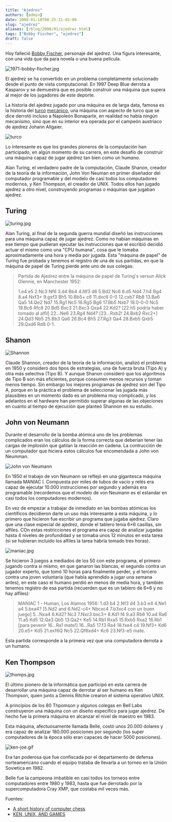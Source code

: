 ```yaml
---
title: "Ajedrez"
authors: [admin]
date: 2008-01-18T08:25:11-03:00
slug: "ajedrez"
aliases: [/blog/2008/01/ajedrez.html]
tags: ["Bobby Fischer", "ajedrez"]
draft: false
---
```


Hoy falleció [Bobby Fischer](https://www.elmundo.es/elmundodeporte/2008/01/18/masdeporte/1200654941.html),
personaje del ajedrez. Una figura interesante, con una vida que da para
novela o una buena película.

![1971-bobby-fischer.jpg](1971-bobby-fischer.jpg)

El ajedrez se ha convertido en un problema completamente solucionado
desde el punto de vista computacional. En 1997 Deep Blue derrota a
Kasparov y se demuestra que es posible construir una máquina que supera
al mejor de los jugadores de este deporte.

La historia del ajedrez jugado por una máquina es de larga data, famosa
es la historia del
[turco](/blog/lnds/2005/11/04/inteligencia-artificial-artificial)
[mecánico](https://www.portalajedrez.com/anecdotas/turco.php), una
máquina con aspecto de turco que se dice derrotó incluso a Napoleón
Bonaparte, en realidad no había ningún mecanismo, sino que en su
interior era operada por el campeón austriaco de ajedrez Johann
Allgaier.

![turco](turco.jpg)

Lo interesante es que los grandes pioneros de la computación han
participado, en algún momento de su carrera, en este desafío de
construir una máquina capaz de jugar ajedrez tan bien como un humano.

Alan Turing, el verdadero padre de la computación, Claude Shanon,
creador de la teoría de la información, John Von Neuman en primer
diseñador del computador programable y del modelo de casi todos los
computadores modernos, y Ken Thompson, el creador de UNIX. Todos ellos
han jugado ajedrez a otro nivel, construyendo programas o máquinas que
jugaban ajedrez.

## **Turing**

![turing.jpg](turing.jpg)

Alan Turing, al
final de la segunda guerra mundial diseñó las instrucciones para una
máquina capaz de jugar ajedrez. Como no habían máquinas en ese tiempo
que pudieran ejecutar las instrucciones que el escribió decidió actuar
el mismo como una "CPU humana", cosa que le tomaba aproximadamente una
hora y media por jugada. Esta "máquina de papel" de Turing fue probada
y tenemos el registro de una de sus partidas, en que la máquina de papel
de Turing pierde ante uno de sus colegas:

> Partida de Ajedrez entre la máquina de papel de Turing\'s versun Alick
> Glennie, en Manchester 1952:
>
> 1.e4 e5 2.Nc3 Nf6 3.d4 Bb4 4.Nf3 d6 5.Bd2 Nc6 6.d5 Nd4 7.h4 Bg4 8.a4
> Nxf3+ 9.gxf3 Bh5 10.Bb5+ c6 11.dxc6 0-0 12.cxb7 Rb8 13.Ba6 Qa5 14.Qe2
> Nd7 15.Rg1 Nc5 16.Rg5 Bg6 17.Bb5 Nxb7 18.0-0-0 Nc5 19.Bc6 Rfc8 20.Bd5
> Bxc3 21.Bxc3 Qxa4 22.Kd2? \[22.h5 podría haber tomado al alfil\]
> 22\...Ne6 23.Rg4 Nd4? \[23\...Rxb2! 24.Bxb2 Rxc2+\] 24.Qd3 Nb5 25.Bb3
> Qa6 26.Bc4 Bh5 27.Rg3 Qa4 28.Bxb5 Qxb5 29.Qxd6 Rd8 0-1.

## **Shanon**

![Shannon](shannon.jpg)

Claude Shannon,
creador de la teoría de la información, analizó el problema en 1950 y
consideró dos tipos de estrategias, una de fuerza bruta (Tipo A) y otra
más selectiva (Tipo B). Y aunque Shanon consideró que los algoritmos de
Tipo B son más eficientes, porque consumen menos recursos y toman menos
tiempo. Sin embargo los mejores programas de ajedrez son del Tipo A,
porque en la práctica el problema de seleccionar las jugada más
plausibles en un momento dado es un problema muy complicado, y los
adelantos en el hardware han permitido superar algunas de las objeciones
en cuanto al tiempo de ejecución que planteó Shannon en su estudio.

## **John von Neumann**

Durante el desarrollo de la bomba atómica uno de los problemas
complicados eran los cálculos de la forma correcta que deberían tener
las cargas de implosión que gatilan la reacción en cadena. La
contrucción de un computador que hiciera estos cálculos fue encomendada
a John von Neumman.

![John von Neumann](JohnvonNeumann-LosAlamos.jpg)

En 1950 el trabajo de von Neumann se reflejó en una gigantesca máquina llamada
MANIAC I. Compuesta por miles de tubos de vacío y relés era capaz de
ejecutar 10.000 instrucciones por segundo y además era programable
(recordemos que el modelo de von Neumann es el estandar en casi todos
los computadores modernos).

En vez de empezar a trabajar de inmediato en las bombas atómicas los
científicos decidieron darle un uso más interesante a esta máquina, y lo
primero que hicieron fue escribir un programa que jugaba ajedrez. Claro
que una clase especial de ajedrez, donde el tablero tenía 6×6 casillas,
sin alfiles. COn estas restricciones el programa era capaz de analizar
jugadas hasta 4 niveles de profundidad y se tomaba unos 12 minutos en
esta tarea (si se hubieran incluido los alfiles la tarea habría tomado
tres horas).

![maniac.jpg](maniac.jpg)

Se hicieron 3 juegos a mediados de los 50 con este programa, el primero
jugando contra si mismo, en que ganaron las blancas, el segundo contra
un jugador experto, que tomó 10 horas para finalmente perder, y el
tercero contra una joven voluntaria (que había aprendido a jugar una
semana antes), en este caso el humano perdió en menos de media hora, y
también tenemos registro de esa partida (recuerden que es un tablero de
6×6 y no hay alfiles):

> MANIAC 1 - Human, Los Alamos 1956: 1.d3 b4 2.Nf3 d4 3.b3 e4 4.Ne1 a4
> 5.bxa4? \[5.Nd2 and 6.Nd2-c4+ Nbcxc4 7.b3xc4 con un buen juego\]
> 5\...Nxa4 6.Kd2? Nc3 7.Nxc3 bxc3+ 8.Kd1 f4 9.a3 Rb6 10.a4 Ra6 11.a5
> Kd5 12.Qa3 Qb5 13.Qa2+ Ke5 14.Rb1 Rxa5 15.Rxb5 Rxa2 16.Rb1 \[para
> pevenir 16\...Ra1 mate!\] 16\...Ra5 17.f3 Ra4 18.fxe4 c4 19.Nf3+ Kd6
> 20.e5+ Kd5 21.exf6Q Nc5 22.Qf6xd4+ Kc6 23.Nf3-e5 mate.

Esta partida corresponde a la primera vez que una computadora derrota a
un humano.

## **Ken Thompson**

![thomps.jpg](thomps.jpg)

El último pionero de
la informática que participó en esta carrera de desarrollar una máquina
capaz de derrotar al ser humano es Ken Thompson, quien junto a Dennis
Ritchie crearon el sistema operativo UNIX.

A principios de los 80 Thpomson y algunos colegas en Bell Labs
construyeron una máquina con un diseño específico para jugar ajedrez. De
hecho fue la primera máquina en alcanzar el nivel de maestro en 1983.

Esta máquina, afectuosamente llamada Belle, costó unos 20.000 dolares y
era capaz de analizar 180.000 posiciones por segundo (los super
computadores de la época sólo eran capaces de hacer 5000 posiciones).

![ken-joe.gif](ken-joe.gif)

Era tan poderosa que fue confiscada por el departamento de defensa
norteamericano cuando el equipo trataba de llevarla a un torneo en la
Unión Sovietica en 1982.

Belle fue la campeona imbatible en casi todos los torneos entre
computadores entre 1980 y 1983, hasta que fue derrotado por la
supercomputadora Cray XMP, que costaba mil veces más.

Fuentes:

-   [A short history of computer chess](https://www.chessbase.com/columns/column.asp?pid=102)
-   [KEN, UNIX, AND GAMES](https://cm.bell-labs.com/cm/cs/who/dmr/ken-games.html)
